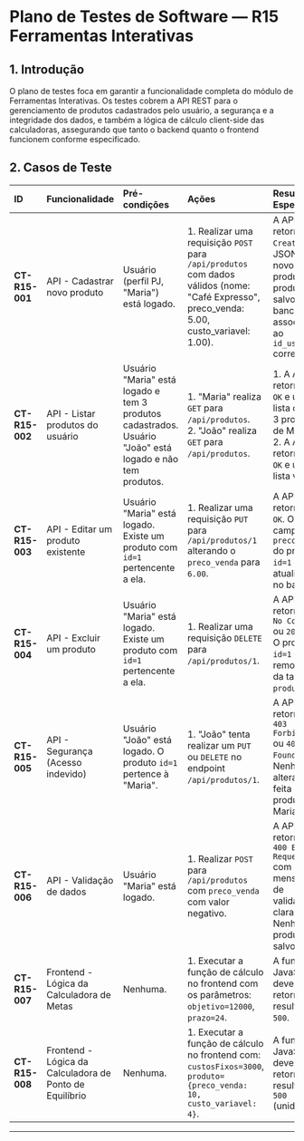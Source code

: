# Plano de Testes de Software — R15 Ferramentas Interativas

## 1. Introdução

O plano de testes foca em garantir a funcionalidade completa do módulo de Ferramentas Interativas. Os testes cobrem a API REST para o gerenciamento de produtos cadastrados pelo usuário, a segurança e a integridade dos dados, e também a lógica de cálculo client-side das calculadoras, assegurando que tanto o backend quanto o frontend funcionem conforme especificado.

## 2. Casos de Teste

| ID | Funcionalidade | Pré-condições | Ações | Resultados Esperados |
| :--- | :--- | :--- | :--- | :--- |
| **CT-R15-001** | API - Cadastrar novo produto | Usuário (perfil PJ, "Maria") está logado. | 1. Realizar uma requisição `POST` para `/api/produtos` com dados válidos (nome: "Café Expresso", preco_venda: 5.00, custo_variavel: 1.00). | A API retorna `201 Created` e o JSON do novo produto. O produto é salvo no banco associado ao `id_usuario` correto. |
| **CT-R15-002** | API - Listar produtos do usuário | Usuário "Maria" está logado e tem 3 produtos cadastrados. Usuário "João" está logado e não tem produtos. | 1. "Maria" realiza `GET` para `/api/produtos`. <br> 2. "João" realiza `GET` para `/api/produtos`. | 1. A API retorna `200 OK` e uma lista com os 3 produtos de Maria. <br> 2. A API retorna `200 OK` e uma lista vazia. |
| **CT-R15-003** | API - Editar um produto existente | Usuário "Maria" está logado. Existe um produto com `id=1` pertencente a ela. | 1. Realizar uma requisição `PUT` para `/api/produtos/1` alterando o `preco_venda` para `6.00`. | A API retorna `200 OK`. O campo `preco_venda` do produto `id=1` é atualizado no banco. |
| **CT-R15-004** | API - Excluir um produto | Usuário "Maria" está logado. Existe um produto com `id=1` pertencente a ela. | 1. Realizar uma requisição `DELETE` para `/api/produtos/1`. | A API retorna `204 No Content` ou `200 OK`. O produto `id=1` é removido da tabela `produtos`. |
| **CT-R15-005** | API - Segurança (Acesso indevido) | Usuário "João" está logado. O produto `id=1` pertence à "Maria". | 1. "João" tenta realizar um `PUT` ou `DELETE` no endpoint `/api/produtos/1`. | A API retorna erro `403 Forbidden` ou `404 Not Found`. Nenhuma alteração é feita no produto da Maria. |
| **CT-R15-006** | API - Validação de dados | Usuário "Maria" está logado. | 1. Realizar `POST` para `/api/produtos` com `preco_venda` com valor negativo. | A API retorna erro `400 Bad Request` com uma mensagem de validação clara. Nenhum produto é salvo. |
| **CT-R15-007** | Frontend - Lógica da Calculadora de Metas | Nenhuma. | 1. Executar a função de cálculo no frontend com os parâmetros: `objetivo=12000`, `prazo=24`. | A função JavaScript deve retornar o resultado `500`. |
| **CT-R15-008** | Frontend - Lógica da Calculadora de Ponto de Equilíbrio | Nenhuma. | 1. Executar a função de cálculo no frontend com: `custosFixos=3000`, `produto={preco_venda: 10, custo_variavel: 4}`. | A função JavaScript deve retornar o resultado `500` (unidades). |

---
